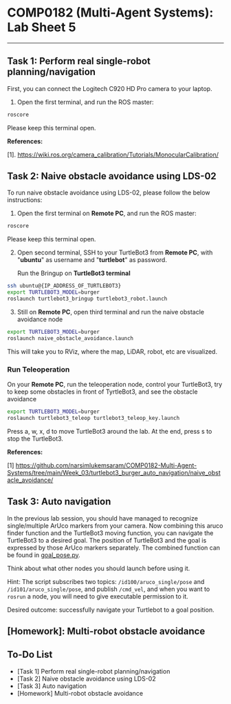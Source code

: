 # COMP0182 (Multi-Agent Systems): Lab Sheet 5

----------------------------------------------------------------------------------------------------------------------------------------------------------------------------------------------------------------------------

## Task 1: Perform real single-robot planning/navigation

First, you can connect the Logitech C920 HD Pro camera to your laptop.

1. Open the first terminal, and run the ROS master:

```bash
roscore
```

Please keep this terminal open.

 

**References:**

[1]. https://wiki.ros.org/camera_calibration/Tutorials/MonocularCalibration/



## Task 2: Naive obstacle avoidance using LDS-02

To run naive obstacle avoidance using LDS-02, please follow the below instructions: 

1. Open the first terminal on **Remote PC**, and run the ROS master:

```bash
roscore
```

Please keep this terminal open.

2. Open second terminal, SSH to your TurtleBot3 from **Remote PC**, with "**ubuntu**" as username and "**turtlebot**" as password.
  
   Run the Bringup on **TurtleBot3 terminal**

```bash
ssh ubuntu@{IP_ADDRESS_OF_TURTLEBOT3}
export TURTLEBOT3_MODEL=burger
roslaunch turtlebot3_bringup turtlebot3_robot.launch
```

3. Still on **Remote PC**, open third terminal and run the naive obstacle avoidance node
   
```bash
export TURTLEBOT3_MODEL=burger
roslaunch naive_obstacle_avoidance.launch
```

This will take you to RViz, where the map, LiDAR, robot, etc are visualized.

### Run Teleoperation

On your **Remote PC**, run the teleoperation node, control your TurtleBot3, try to keep some obstacles in front of TyrtleBot3, and see the obstacle avoidance

```bash
export TURTLEBOT3_MODEL=burger
roslaunch turtlebot3_teleop turtlebot3_teleop_key.launch
```

Press a, w, x, d to move TurtleBot3 around the lab. At the end, press s to stop the TurtleBot3.

**References:**

[1] https://github.com/narsimlukemsaram/COMP0182-Multi-Agent-Systems/tree/main/Week_03/turtlebot3_burger_auto_navigation/naive_obstacle_avoidance/ 



## Task 3: Auto navigation

In the previous lab session, you should have managed to recognize single/multiple ArUco markers from your camera. Now combining this aruco finder function and the TurtleBot3 moving function, you can navigate the TurtleBot3 to a desired goal. The position of TurtleBot3 and the goal is expressed by those ArUco markers separately. The combined function can be found in
[goal_pose.py](/Week_03/turtlebot3_burger_auto_navigation/auto_navigation/scripts/goal_pose.py).

Think about what other nodes you should launch before using it. 

Hint: The script subscribes two topics: ``/id100/aruco_single/pose`` and ``/id101/aruco_single/pose``, and publish ``/cmd_vel``, and when you want to ``rosrun`` a node, you will need to give executable permission to it.

Desired outcome: successfully navigate your Turtlebot to a goal position.

## [Homework]: Multi-robot obstacle avoidance

## To-Do List

- [Task 1] Perform real single-robot planning/navigation
- [Task 2] Naive obstacle avoidance using LDS-02
- [Task 3] Auto navigation
- [Homework] Multi-robot obstacle avoidance 
